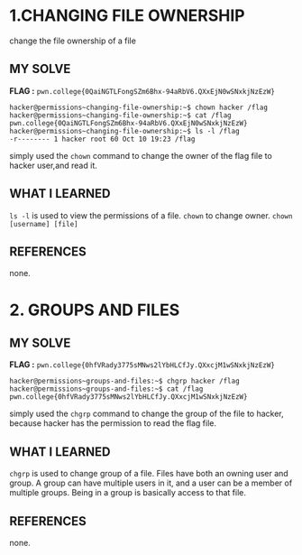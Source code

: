 # 1.CHANGING FILE OWNERSHIP
change the file ownership of a file

## MY SOLVE 
**FLAG :** `pwn.college{0QaiNGTLFongSZm6Bhx-94aRbV6.QXxEjN0wSNxkjNzEzW}`
```
hacker@permissions~changing-file-ownership:~$ chown hacker /flag
hacker@permissions~changing-file-ownership:~$ cat /flag
pwn.college{0QaiNGTLFongSZm6Bhx-94aRbV6.QXxEjN0wSNxkjNzEzW}
hacker@permissions~changing-file-ownership:~$ ls -l /flag
-r-------- 1 hacker root 60 Oct 10 19:23 /flag
```
simply used the `chown` command to change the owner of the flag file to hacker user,and read it.

## WHAT I LEARNED
`ls -l` is used to view the permissions of a file. `chown` to change owner. `chown [username] [file]`

## REFERENCES 
none.



# 2. GROUPS AND FILES 

## MY SOLVE 
**FLAG :** `pwn.college{0hfVRady3775sMNws2lYbHLCfJy.QXxcjM1wSNxkjNzEzW}`
```
hacker@permissions~groups-and-files:~$ chgrp hacker /flag
hacker@permissions~groups-and-files:~$ cat /flag
pwn.college{0hfVRady3775sMNws2lYbHLCfJy.QXxcjM1wSNxkjNzEzW}
```
simply used the `chgrp` command to change the group of the file to hacker, because hacker has the permission to read the flag file.

## WHAT I LEARNED
`chgrp` is used to change group of a file. Files have both an owning user and group. A group can have multiple users in it, and a user can be a member of multiple groups. Being in a group is basically access to that file.

## REFERENCES 
none.



